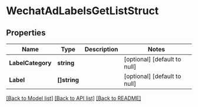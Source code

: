 # WechatAdLabelsGetListStruct

## Properties
Name | Type | Description | Notes
------------ | ------------- | ------------- | -------------
**LabelCategory** | **string** |  | [optional] [default to null]
**Label** | **[]string** |  | [optional] [default to null]

[[Back to Model list]](../README.md#documentation-for-models) [[Back to API list]](../README.md#documentation-for-api-endpoints) [[Back to README]](../README.md)


